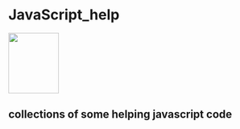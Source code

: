 # JavaScript_help

<img src = "http://inspiredtoeducate.net/inspiredtoeducate/wp-content/uploads/2013/12/js-logo.png" align="center" width="100px" height="120px">

## collections of some helping javascript code
